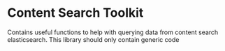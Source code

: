 # Content Search Toolkit

Contains useful functions to help with querying data from content search elasticsearch.
This library should only contain generic code
